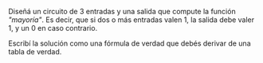 Diseñá un circuito de 3 entradas y una salida que compute la función _"mayoría"_. Es decir, que si dos o más entradas valen 1, la salida debe valer 1, y un 0 en caso contrario. 

Escribí la solución como una fórmula de verdad que debés derivar de una tabla de verdad.

